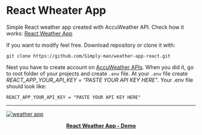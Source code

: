 # React Wheater App

Simple React weather app created with AccuWeather API. Check how it works: [React Weather App](https://clever-rosalind-942938.netlify.app/ "Simple react weather application")

If you want to modify feel free. Download repository or clone it with:

```git
git clone https://github.com/Simply-man/weather-app-react.git
```

Next you have to create account on [AccuWeather APIs](https://developer.accuweather.com/).
When you did it, go to root folder of your projects and create `.env` file.
At your `.env` file create _REACT_APP_YOUR_API_KEY = "PASTE YOUR API KEY HERE"_.
Your .env file should look like:

```
REACT_APP_YOUR_API_KEY = "PASTE YOUR API KEY HERE"
```

---

<a href="https://myweatheter.netlify.app/"><img src="/screenshot/reactWeatherApp.png" alt="weather app"/></a>
<p align="center"><b><a href="https://myweatheter.netlify.app/">React Weather App - Demo</a><b></p>
